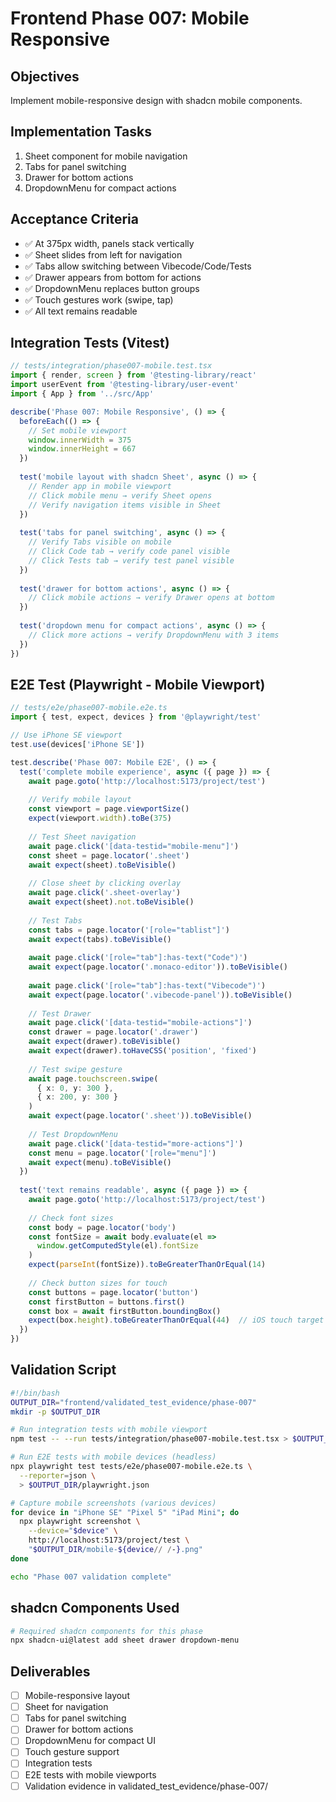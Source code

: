 # Frontend Phase 007: Mobile Responsive

## Objectives
Implement mobile-responsive design with shadcn mobile components.

## Implementation Tasks
1. Sheet component for mobile navigation
2. Tabs for panel switching
3. Drawer for bottom actions
4. DropdownMenu for compact actions

## Acceptance Criteria
- ✅ At 375px width, panels stack vertically
- ✅ Sheet slides from left for navigation
- ✅ Tabs allow switching between Vibecode/Code/Tests
- ✅ Drawer appears from bottom for actions
- ✅ DropdownMenu replaces button groups
- ✅ Touch gestures work (swipe, tap)
- ✅ All text remains readable

## Integration Tests (Vitest)
```typescript
// tests/integration/phase007-mobile.test.tsx
import { render, screen } from '@testing-library/react'
import userEvent from '@testing-library/user-event'
import { App } from '../src/App'

describe('Phase 007: Mobile Responsive', () => {
  beforeEach(() => {
    // Set mobile viewport
    window.innerWidth = 375
    window.innerHeight = 667
  })
  
  test('mobile layout with shadcn Sheet', async () => {
    // Render app in mobile viewport
    // Click mobile menu → verify Sheet opens
    // Verify navigation items visible in Sheet
  })
  
  test('tabs for panel switching', async () => {
    // Verify Tabs visible on mobile
    // Click Code tab → verify code panel visible
    // Click Tests tab → verify test panel visible
  })
  
  test('drawer for bottom actions', async () => {
    // Click mobile actions → verify Drawer opens at bottom
  })
  
  test('dropdown menu for compact actions', async () => {
    // Click more actions → verify DropdownMenu with 3 items
  })
})
```

## E2E Test (Playwright - Mobile Viewport)
```typescript
// tests/e2e/phase007-mobile.e2e.ts
import { test, expect, devices } from '@playwright/test'

// Use iPhone SE viewport
test.use(devices['iPhone SE'])

test.describe('Phase 007: Mobile E2E', () => {
  test('complete mobile experience', async ({ page }) => {
    await page.goto('http://localhost:5173/project/test')
    
    // Verify mobile layout
    const viewport = page.viewportSize()
    expect(viewport.width).toBe(375)
    
    // Test Sheet navigation
    await page.click('[data-testid="mobile-menu"]')
    const sheet = page.locator('.sheet')
    await expect(sheet).toBeVisible()
    
    // Close sheet by clicking overlay
    await page.click('.sheet-overlay')
    await expect(sheet).not.toBeVisible()
    
    // Test Tabs
    const tabs = page.locator('[role="tablist"]')
    await expect(tabs).toBeVisible()
    
    await page.click('[role="tab"]:has-text("Code")')
    await expect(page.locator('.monaco-editor')).toBeVisible()
    
    await page.click('[role="tab"]:has-text("Vibecode")')
    await expect(page.locator('.vibecode-panel')).toBeVisible()
    
    // Test Drawer
    await page.click('[data-testid="mobile-actions"]')
    const drawer = page.locator('.drawer')
    await expect(drawer).toBeVisible()
    await expect(drawer).toHaveCSS('position', 'fixed')
    
    // Test swipe gesture
    await page.touchscreen.swipe(
      { x: 0, y: 300 },
      { x: 200, y: 300 }
    )
    await expect(page.locator('.sheet')).toBeVisible()
    
    // Test DropdownMenu
    await page.click('[data-testid="more-actions"]')
    const menu = page.locator('[role="menu"]')
    await expect(menu).toBeVisible()
  })
  
  test('text remains readable', async ({ page }) => {
    await page.goto('http://localhost:5173/project/test')
    
    // Check font sizes
    const body = page.locator('body')
    const fontSize = await body.evaluate(el => 
      window.getComputedStyle(el).fontSize
    )
    expect(parseInt(fontSize)).toBeGreaterThanOrEqual(14)
    
    // Check button sizes for touch
    const buttons = page.locator('button')
    const firstButton = buttons.first()
    const box = await firstButton.boundingBox()
    expect(box.height).toBeGreaterThanOrEqual(44)  // iOS touch target
  })
})
```

## Validation Script
```bash
#!/bin/bash
OUTPUT_DIR="frontend/validated_test_evidence/phase-007"
mkdir -p $OUTPUT_DIR

# Run integration tests with mobile viewport
npm test -- --run tests/integration/phase007-mobile.test.tsx > $OUTPUT_DIR/vitest.log 2>&1

# Run E2E tests with mobile devices (headless)
npx playwright test tests/e2e/phase007-mobile.e2e.ts \
  --reporter=json \
  > $OUTPUT_DIR/playwright.json

# Capture mobile screenshots (various devices)
for device in "iPhone SE" "Pixel 5" "iPad Mini"; do
  npx playwright screenshot \
    --device="$device" \
    http://localhost:5173/project/test \
    "$OUTPUT_DIR/mobile-${device// /-}.png"
done

echo "Phase 007 validation complete"
```

## shadcn Components Used
```bash
# Required shadcn components for this phase
npx shadcn-ui@latest add sheet drawer dropdown-menu
```

## Deliverables
- [ ] Mobile-responsive layout
- [ ] Sheet for navigation
- [ ] Tabs for panel switching
- [ ] Drawer for bottom actions
- [ ] DropdownMenu for compact UI
- [ ] Touch gesture support
- [ ] Integration tests
- [ ] E2E tests with mobile viewports
- [ ] Validation evidence in validated_test_evidence/phase-007/